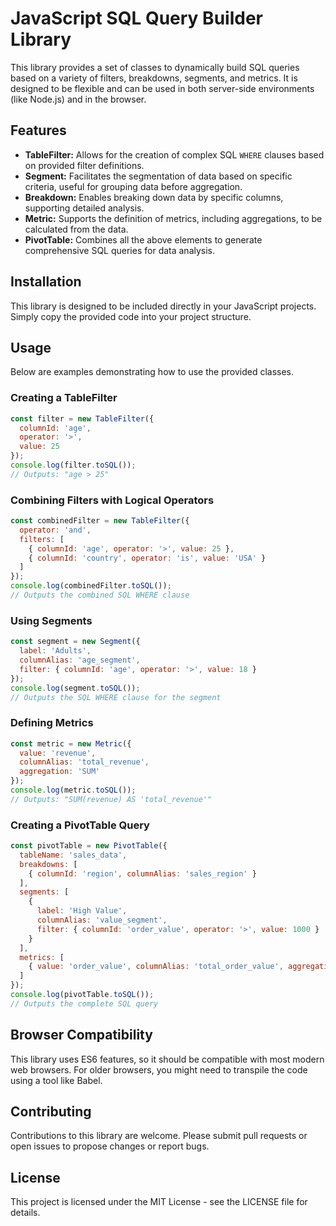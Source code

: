 # JavaScript SQL Query Builder Library

This library provides a set of classes to dynamically build SQL queries based on a variety of filters, breakdowns, segments, and metrics. It is designed to be flexible and can be used in both server-side environments (like Node.js) and in the browser.

## Features

- **TableFilter:** Allows for the creation of complex SQL `WHERE` clauses based on provided filter definitions.
- **Segment:** Facilitates the segmentation of data based on specific criteria, useful for grouping data before aggregation.
- **Breakdown:** Enables breaking down data by specific columns, supporting detailed analysis.
- **Metric:** Supports the definition of metrics, including aggregations, to be calculated from the data.
- **PivotTable:** Combines all the above elements to generate comprehensive SQL queries for data analysis.

## Installation

This library is designed to be included directly in your JavaScript projects. Simply copy the provided code into your project structure.

## Usage

Below are examples demonstrating how to use the provided classes.

### Creating a TableFilter

```javascript
const filter = new TableFilter({
  columnId: 'age',
  operator: '>',
  value: 25
});
console.log(filter.toSQL());
// Outputs: "age > 25"
```

### Combining Filters with Logical Operators

```javascript
const combinedFilter = new TableFilter({
  operator: 'and',
  filters: [
    { columnId: 'age', operator: '>', value: 25 },
    { columnId: 'country', operator: 'is', value: 'USA' }
  ]
});
console.log(combinedFilter.toSQL());
// Outputs the combined SQL WHERE clause
```

### Using Segments

```javascript
const segment = new Segment({
  label: 'Adults',
  columnAlias: 'age_segment',
  filter: { columnId: 'age', operator: '>', value: 18 }
});
console.log(segment.toSQL());
// Outputs the SQL WHERE clause for the segment
```

### Defining Metrics

```javascript
const metric = new Metric({
  value: 'revenue',
  columnAlias: 'total_revenue',
  aggregation: 'SUM'
});
console.log(metric.toSQL());
// Outputs: "SUM(revenue) AS 'total_revenue'"
```

### Creating a PivotTable Query

```javascript
const pivotTable = new PivotTable({
  tableName: 'sales_data',
  breakdowns: [
    { columnId: 'region', columnAlias: 'sales_region' }
  ],
  segments: [
    {
      label: 'High Value',
      columnAlias: 'value_segment',
      filter: { columnId: 'order_value', operator: '>', value: 1000 }
    }
  ],
  metrics: [
    { value: 'order_value', columnAlias: 'total_order_value', aggregation: 'SUM' }
  ]
});
console.log(pivotTable.toSQL());
// Outputs the complete SQL query
```

## Browser Compatibility

This library uses ES6 features, so it should be compatible with most modern web browsers. For older browsers, you might need to transpile the code using a tool like Babel.

## Contributing

Contributions to this library are welcome. Please submit pull requests or open issues to propose changes or report bugs.

## License

This project is licensed under the MIT License - see the LICENSE file for details.
